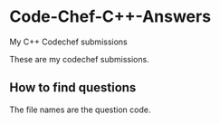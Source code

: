 # Code-Chef-C++-Answers
My C++ Codechef submissions

These are my codechef submissions.

## How to find questions
The file names are the question code.
